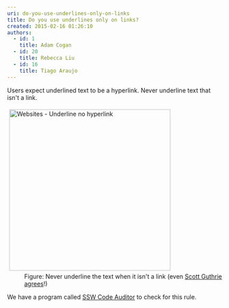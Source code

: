 ```yaml
---
uri: do-you-use-underlines-only-on-links
title: Do you use underlines only on links?
created: 2015-02-16 01:26:10
authors:
  - id: 1
    title: Adam Cogan
  - id: 20
    title: Rebecca Liu
  - id: 16
    title: Tiago Araujo
---
```





<span class='intro'> <p>Users expect&#160;underlined text to be a hyperlink. Never underline text that isn't a link. <br></p> </span>

<dl class="image"><dt> 
      <img alt="Websites - Underline no hyperlink" src="http&#58;//www.ssw.com.au/SSW/Standards/Rules/Images/Websites_UnderlineNoHyperlink.gif" data-pin-nopin="true" style="margin&#58;5px;width&#58;377px;" />
   </dt><dd>Figure&#58; Never underline the text when it isn't a link (even 
      <a target="_blank" href="http&#58;//www.ssw.com.au/ssw/Redirect/Microsoft/ScottGu.htm">Scott Guthrie agrees</a>!)</dd></dl><p class="ssw15-rteElement-YellowBorderBox"> We have a program called 
<a href="http&#58;//www.ssw.com.au/ssw/CodeAuditor/Rules.aspx#BreadCrumbs">SSW Code Auditor</a> to check for this rule. ​​​<br></p><br><br>


